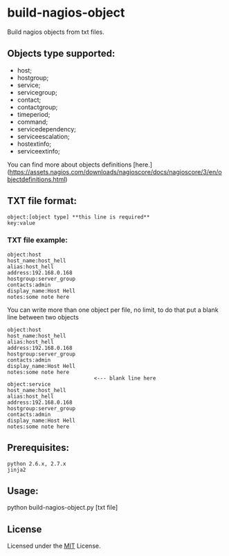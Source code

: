 # build-nagios-object
Build nagios objects from txt files.

## Objects type supported:
* host;
* hostgroup;
* service;
* servicegroup;
* contact;
* contactgroup;
* timeperiod;
* command;
* servicedependency;
* serviceescalation;
* hostextinfo;
* serviceextinfo;

You can find more about objects definitions [here.] (https://assets.nagios.com/downloads/nagioscore/docs/nagioscore/3/en/objectdefinitions.html)

## TXT file format:
    object:[object type] **this line is required**
    key:value

### TXT file example:
    object:host
    host_name:host_hell
    alias:host_hell
    address:192.168.0.168
    hostgroup:server_group
    contacts:admin
    display_name:Host Hell
    notes:some note here

You can write more than one object per file, no limit, to do that put a blank line between two objects

    object:host
    host_name:host_hell
    alias:host_hell
    address:192.168.0.168
    hostgroup:server_group
    contacts:admin
    display_name:Host Hell
    notes:some note here
                                <--- blank line here
    object:service
    host_name:host_hell
    alias:host_hell
    address:192.168.0.168
    hostgroup:server_group
    contacts:admin
    display_name:Host Hell
    notes:some note here

## Prerequisites:
    python 2.6.x, 2.7.x
    jinja2

## Usage:
python build-nagios-object.py [txt file]

## License
Licensed under the [MIT](LICENSE.txt) License.
